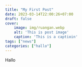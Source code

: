```yaml
---
title: "My First Post"
date: 2023-03-14T22:00:26+07:00
draft: false
cover:
    image: img/ruangan.webp
    alt: 'This is post image'
    caption: 'This is a captioin'
tags: ["news"]
categories: ["hallo"]
---
```

Hallo